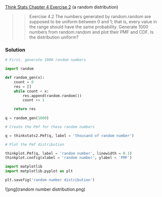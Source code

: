 [Think Stats Chapter 4 Exercise 2](http://greenteapress.com/thinkstats2/html/thinkstats2005.html#toc41) (a random distribution)

>> Exercise 4.2 The numbers generated by random.random are supposed to be uniform between 0 and 1; that is, every value in the range should have the same probability. Generate 1000 numbers from random.random and plot their PMF and CDF. Is the distribution uniform?

### Solution

```python
# First, generate 1000 random numbers

import random

def random_gen(x):
    count = 0
    res = []
    while count < x:
        res.append(random.random())
        count += 1

    return res
    
q = random_gen(1000)

# Create the Pmf for these random numbers

q = thinkstats2.Pmf(q, label = 'thousand of random number')

# Plot the Pmf distribution

thinkplot.Pmf(q, label = 'random number', linewidth = 0.1)
thinkplot.config(xlabel = 'random number', ylabel = 'PMF')

import matplotlib
import matplotlib.pyplot as plt

plt.savefig('random number distribution')

```

![png](random number distribution.png)

